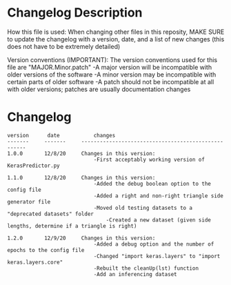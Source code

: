 # Changelog Description

How this file is used: When changing other files in this reposity, MAKE SURE to update the changelog with a version, date, and a list of new changes (this does not have to be extremely detailed)

Version conventions (IMPORTANT): The version conventions used for this file are "MAJOR.Minor.patch"
	-A major version  will be incompatible with older versions of the software
	-A minor version  may be incompatible with certain parts of older software
	-A patch should not be incompatible at all with older versions; patches are usually documentation changes
	

# Changelog

	version		 date			changes
	-------		-------		----------------------------------------------------
	1.0.0		12/8/20		Changes in this version:
								-First acceptably working version of KerasPredictor.py
								
	1.1.0		12/8/20		Changes in this version:
								-Added the debug boolean option to the config file
								-Added a right and non-right triangle side generator file
								-Moved old testing datasets to a "deprecated datasets" folder
									-Created a new dataset (given side lengths, determine if a triangle is right)
									
	1.2.0		12/9/20		Changes in this version:
								-Added a debug option and the number of epochs to the config file
								-Changed "import keras.layers" to "import keras.layers.core"
								-Rebuilt the cleanUp(lst) function
								-Add an inferencing dataset

